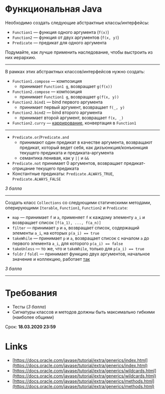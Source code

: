 # Функциональная Java

Необходимо создать следующие абстрактные классы/интерфейсы:

* `Function1` — функция одного аргумента (`f(x)`)
* `Function2` — функция от двух аргументов (`f(x, y)`)
* `Predicate` — предикат для одного аргумента

Подумайте, как лучше применить наследование, чтобы выстроить из них иерархию.

---

В рамках этиx абстрактных классов/интерфейсов нужно создать:

* `Function1.compose` — композиция
    * принимает `Function1 g`, возвращает `g(f(x))`
* `Function2.compose` — композиция
    * принимает `Function1 g`, возвращает `g(f(x, y))`
* `Function2.bind1` — bind первого аргумента
    * принимает первый аргумент, возвращает `f(_, y)`
* `Function2.bind2` — bind второго аргумента
    * принимает второй аргумент, возвращает `f(x, _)`
* `Function2.curry` — [каррирование](https://ru.wikipedia.org/wiki/%D0%9A%D0%B0%D1%80%D1%80%D0%B8%D1%80%D0%BE%D0%B2%D0%B0%D0%BD%D0%B8%D0%B5), конвертация в `Function1`

---

* `Predicate.or`/`Predicate.and`   
    * принимают один предикат в качестве аргумента, возвращают предикат, который ведет себя, как дизъюнкция/конъюнкция текущего предиката и предиката-аргумента
    * семантика ленивая, как у `||` и `&&`
* `Predicate.not` принимает 0 аргументов, возвращает предикат-отрицание текущего предиката
* Константные предикаты: `Predicate.ALWAYS_TRUE`, `Predicate.ALWAYS_FALSE`
  
_3 балла_

---

Cоздать класс `Collections` со следующими статическими методами, оперирующими `Iterable`, `Function1`, `Function2` и `Predicate`:

* `map` — принимает `f` и `a`, применяет `f` к каждому элементу `a_i` и возвращает список `[f(a_1), ..., f(a_n)]`
* `filter` — принимает `p` и `a`, возвращает список, содержащий элементы `a_i`, на которых `p(a_i) == true`
* `takeWhile` — принимает `p` и `a`, возвращает список с началом `a` до первого элемента `a_i`, для которого `p(a_i) == false`
* `takeUnless` — то же, что и `takeWhile`, только для `p(a_i) == true`
* `foldr` / `foldl` — принимает функцию двух аргументов, начальное значение и коллекцию, работает [так](https://ru.wikipedia.org/wiki/%D0%A1%D0%B2%D1%91%D1%80%D1%82%D0%BA%D0%B0_%D1%81%D0%BF%D0%B8%D1%81%D0%BA%D0%B0)

_3 балла_
  
---

# Требования

* Тесты (_3 балла_)
* Сигнатуры классов и методов должны быть максимально гибкими (наиболее общими)

Срок: **18.03.2020 23:59**

# Links

* [https://docs.oracle.com/javase/tutorial/extra/generics/index.html](https://docs.oracle.com/javase/tutorial/extra/generics/index.html)
* [https://docs.oracle.com/javase/tutorial/extra/generics/wildcards.html](https://docs.oracle.com/javase/tutorial/extra/generics/wildcards.html)
* [https://docs.oracle.com/javase/tutorial/extra/generics/methods.html](https://docs.oracle.com/javase/tutorial/extra/generics/methods.html)